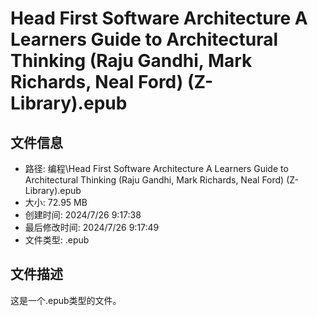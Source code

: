 ﻿# Head First Software Architecture A Learners Guide to Architectural Thinking (Raju Gandhi, Mark Richards, Neal Ford) (Z-Library).epub

## 文件信息
- 路径: 编程\Head First Software Architecture A Learners Guide to Architectural Thinking (Raju Gandhi, Mark Richards, Neal Ford) (Z-Library).epub
- 大小: 72.95 MB
- 创建时间: 2024/7/26 9:17:38
- 最后修改时间: 2024/7/26 9:17:49
- 文件类型: .epub

## 文件描述
这是一个.epub类型的文件。

